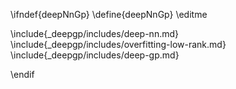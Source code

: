 \ifndef{deepNnGp}
\define{deepNnGp}
\editme

\include{_deepgp/includes/deep-nn.md}
\include{_deepgp/includes/overfitting-low-rank.md}
\include{_deepgp/includes/deep-gp.md}

\endif




